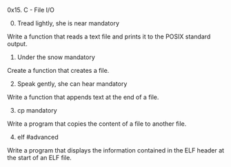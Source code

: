 0x15. C - File I/O

0. Tread lightly, she is near
mandatory

Write a function that reads a text file and prints it to the POSIX standard output.

1. Under the snow
mandatory

Create a function that creates a file.

2. Speak gently, she can hear
mandatory

Write a function that appends text at the end of a file.

3. cp
mandatory

Write a program that copies the content of a file to another file.

4. elf
#advanced

Write a program that displays the information contained in the ELF header at the start of an ELF file.
